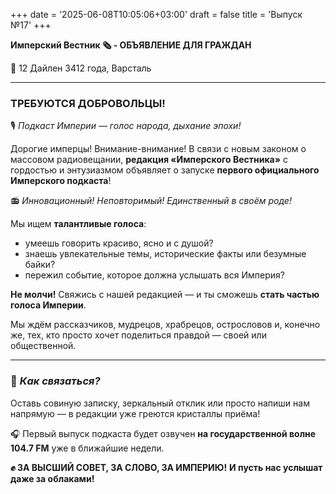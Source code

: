 +++
date = '2025-06-08T10:05:06+03:00'
draft = false
title = 'Выпуск №17'
+++

**Имперский Вестник 🗞 - ОБЪЯВЛЕНИЕ ДЛЯ ГРАЖДАН**

📆 12 Дайлен 3412 года, Варсталь

---

### **ТРЕБУЮТСЯ ДОБРОВОЛЬЦЫ!**
🎙 *Подкаст Империи — голос народа, дыхание эпохи!*

Дорогие имперцы! Внимание-внимание!
В связи с новым законом о массовом радиовещании, **редакция «Имперского Вестника»** с гордостью и энтузиазмом объявляет о запуске **первого официального Имперского подкаста**!

📻 *Инновационный! Неповторимый! Единственный в своём роде!*

Мы ищем **талантливые голоса**:

* умеешь говорить красиво, ясно и с душой?
* знаешь увлекательные темы, исторические факты или безумные байки?
* пережил событие, которое должна услышать вся Империя?

**Не молчи!** Свяжись с нашей редакцией — и ты сможешь **стать частью голоса Империи**.

Мы ждём рассказчиков, мудрецов, храбрецов, острословов и, конечно же, тех, кто просто хочет поделиться правдой — своей или общественной.

---

### 📩 *Как связаться?*
Оставь совиную записку, зеркальный отклик или просто напиши нам напрямую — в редакции уже греются кристаллы приёма!

🎧 Первый выпуск подкаста будет озвучен **на государственной волне 104.7 FM** уже в ближайшие недели.

**✊ ЗА ВЫСШИЙ СОВЕТ, ЗА СЛОВО, ЗА ИМПЕРИЮ!**
**И пусть нас услышат даже за облаками!**